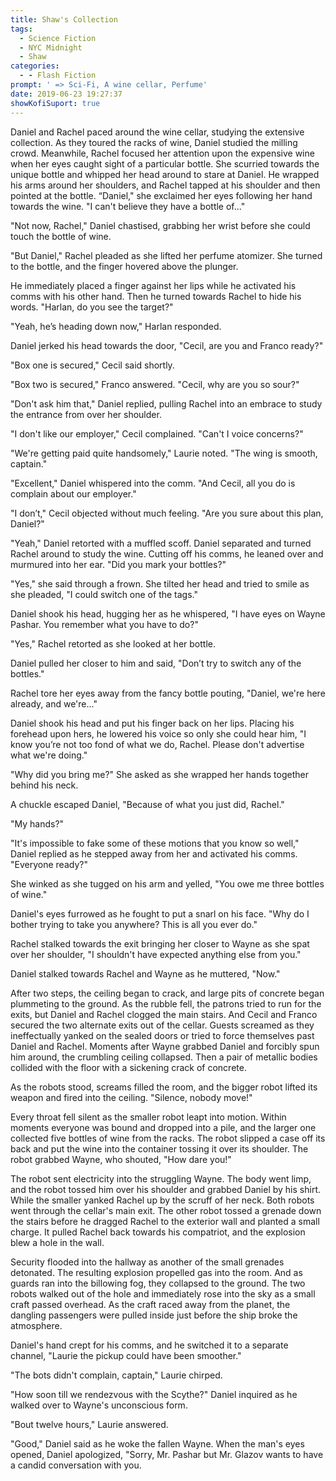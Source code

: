 ```yaml
---
title: Shaw's Collection
tags:
  - Science Fiction
  - NYC Midnight
  - Shaw
categories:
  - - Flash Fiction
prompt: ' => Sci-Fi, A wine cellar, Perfume'
date: 2019-06-23 19:27:37
showKofiSuport: true
---
```


Daniel and Rachel paced around the wine cellar, studying the extensive collection. As they toured the racks of wine, Daniel studied the milling crowd. Meanwhile, Rachel focused her attention upon the expensive wine when her eyes caught sight of a particular bottle. She scurried towards the unique bottle and whipped her head around to stare at Daniel. He wrapped his arms around her shoulders, and Rachel tapped at his shoulder and then pointed at the bottle. “Daniel," she exclaimed her eyes following her hand towards the wine. "I can't believe they have a bottle of..."

"Not now, Rachel," Daniel chastised, grabbing her wrist before she could touch the bottle of wine.

"But Daniel," Rachel pleaded as she lifted her perfume atomizer. She turned to the bottle, and the finger hovered above the plunger.<!-- more -->

He immediately placed a finger against her lips while he activated his comms with his other hand. Then he turned towards Rachel to hide his words. "Harlan, do you see the target?"

"Yeah, he’s heading down now," Harlan responded.

Daniel jerked his head towards the door, "Cecil, are you and Franco ready?"

"Box one is secured," Cecil said shortly.

"Box two is secured," Franco answered. "Cecil, why are you so sour?"

"Don't ask him that," Daniel replied, pulling Rachel into an embrace to study the entrance from over her shoulder.

"I don't like our employer," Cecil complained. "Can't I voice concerns?"

"We're getting paid quite handsomely," Laurie noted. "The wing is smooth, captain."

"Excellent," Daniel whispered into the comm. "And Cecil, all you do is complain about our employer."

"I don’t," Cecil objected without much feeling. "Are you sure about this plan, Daniel?"

"Yeah," Daniel retorted with a muffled scoff. Daniel separated and turned Rachel around to study the wine. Cutting off his comms, he leaned over and murmured into her ear. "Did you mark your bottles?"

"Yes," she said through a frown. She tilted her head and tried to smile as she pleaded, "I could switch one of the tags."

Daniel shook his head, hugging her as he whispered, "I have eyes on Wayne Pashar. You remember what you have to do?"

"Yes," Rachel retorted as she looked at her bottle.

Daniel pulled her closer to him and said, "Don’t try to switch any of the bottles."

Rachel tore her eyes away from the fancy bottle pouting, "Daniel, we're here already, and we're..."

Daniel shook his head and put his finger back on her lips. Placing his forehead upon hers, he lowered his voice so only she could hear him, "I know you’re not too fond of what we do, Rachel. Please don't advertise what we're doing."

"Why did you bring me?" She asked as she wrapped her hands together behind his neck.

A chuckle escaped Daniel, "Because of what you just did, Rachel."

"My hands?"

"It's impossible to fake some of these motions that you know so well," Daniel replied as he stepped away from her and activated his comms. "Everyone ready?"

She winked as she tugged on his arm and yelled, "You owe me three bottles of wine."

Daniel's eyes furrowed as he fought to put a snarl on his face. "Why do I bother trying to take you anywhere? This is all you ever do."

Rachel stalked towards the exit bringing her closer to Wayne as she spat over her shoulder, "I shouldn't have expected anything else from you."

Daniel stalked towards Rachel and Wayne as he muttered, "Now."

After two steps, the ceiling began to crack, and large pits of concrete began plummeting to the ground. As the rubble fell, the patrons tried to run for the exits, but Daniel and Rachel clogged the main stairs. And Cecil and Franco secured the two alternate exits out of the cellar. Guests screamed as they ineffectually yanked on the sealed doors or tried to force themselves past Daniel and Rachel. Moments after Wayne grabbed Daniel and forcibly spun him around, the crumbling ceiling collapsed. Then a pair of metallic bodies collided with the floor with a sickening crack of concrete.

As the robots stood, screams filled the room, and the bigger robot lifted its weapon and fired into the ceiling. "Silence, nobody move!"

Every throat fell silent as the smaller robot leapt into motion. Within moments everyone was bound and dropped into a pile, and the larger one collected five bottles of wine from the racks. The robot slipped a case off its back and put the wine into the container tossing it over its shoulder. The robot grabbed Wayne, who shouted, "How dare you!"

The robot sent electricity into the struggling Wayne. The body went limp, and the robot tossed him over his shoulder and grabbed Daniel by his shirt. While the smaller yanked Rachel up by the scruff of her neck. Both robots went through the cellar's main exit. The other robot tossed a grenade down the stairs before he dragged Rachel to the exterior wall and planted a small charge. It pulled Rachel back towards his compatriot, and the explosion blew a hole in the wall.

Security flooded into the hallway as another of the small grenades detonated. The resulting explosion propelled gas into the room. And as guards ran into the billowing fog, they collapsed to the ground. The two robots walked out of the hole and immediately rose into the sky as a small craft passed overhead. As the craft raced away from the planet, the dangling passengers were pulled inside just before the ship broke the atmosphere.

Daniel's hand crept for his comms, and he switched it to a separate channel, "Laurie the pickup could have been smoother."

"The bots didn't complain, captain," Laurie chirped.

"How soon till we rendezvous with the Scythe?" Daniel inquired as he walked over to Wayne's unconscious form.

"Bout twelve hours," Laurie answered.

"Good," Daniel said as he woke the fallen Wayne. When the man's eyes opened, Daniel apologized, "Sorry, Mr. Pashar but Mr. Glazov wants to have a candid conversation with you.